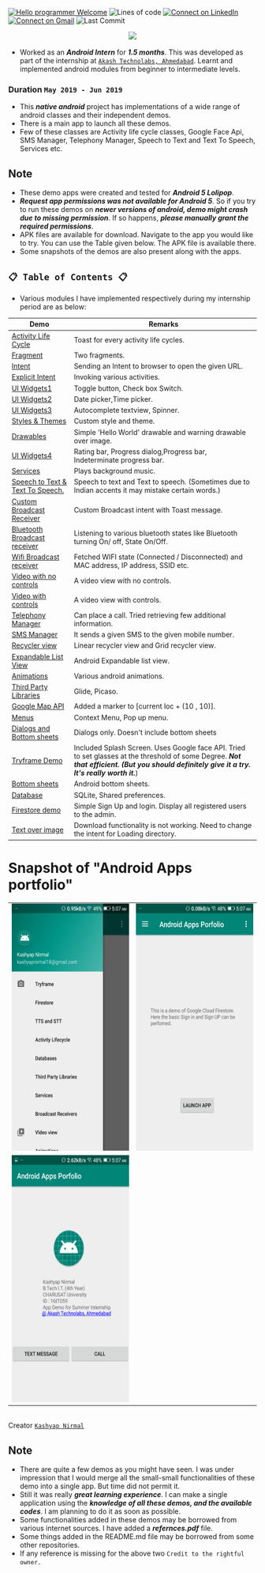 [![Hello programmer Welcome](https://img.shields.io/badge/Hello,Programmer!-Welcome-orange.svg?style=flat&logo=github)](https://github.com/Kashyap-Nirmal)
![Lines of code](https://img.shields.io/tokei/lines/github/Kashyap-Nirmal/Android_App?style=plastic)
[![Connect on LinkedIn](https://img.shields.io/badge/--linkedin?label=LinkedIn&logo=LinkedIn&style=social)](https://www.linkedin.com/in/kashyap-nirmal/) 
[![Connect on Gmail](https://img.shields.io/badge/--Gmail?label=Gmail&logo=Gmail&style=social)](mailto:kashyapnirmal18@gmail.com)
![Last Commit](https://img.shields.io/github/last-commit/Kashyap-Nirmal/Android_App?style=plastic)

<p align="center">
<img src="https://capsule-render.vercel.app/api?type=rect&color=gradient&height=100&section=header&text=Android%20App%20Development&fontSize=60&fontAlignY=70" /> 
</p>

- Worked as an ***Android Intern*** for ***1.5 months***. This was developed as part of the internship at [`Akash Technolabs, Ahmedabad`](https://akashtechnolabs.com/). Learnt and implemented android modules from beginner to intermediate levels.
 
### Duration `May 2019 - Jun 2019`

- This ***native android*** project has implementations of a wide range of android classes and their independent demos.
- There is a main app to launch all these demos.
- Few of these classes are Activity life cycle classes, Google Face Api, SMS Manager, Telephony Manager, Speech to Text and Text To Speech, Services etc.

## Note
- These demo apps were created and tested for ***Android 5 Lolipop***. 
- ***Request app permissions was not available for Android 5***. So if you try to run these demos on ***newer versions of android, demo might crash due to missing permission***. If so happens, ***please manually grant the required permissions***.
- APK files are available for download. Navigate to the app you would like to try. You can use the Table given below. The APK file is available there.
- Some snapshots of the demos are also present along with the apps.
 
## `📋 Table of Contents 📋`

- Various modules I have implemented respectively during my internship period are as below:
 
| Demo | Remarks |
|---| ----- |
| [Activity Life Cycle](./Apps/Activity_Lifecycle)| Toast for every activity life cycles.|
|[Fragment](./Apps/Fragment)| Two fragments.|
|[Intent](./Apps/Intent)| Sending an Intent to browser to open the given URL.|
|[Explicit Intent](./Apps/Explicit_Intent)| Invoking various activities. |
|[UI Widgets1](./Apps/UI_Widgets1)| Toggle button, Check box Switch. |
|[UI Widgets2](./Apps/UI_Widgets2)| Date picker,Time picker. |
|[UI Widgets3](./Apps/UI_Widgets3)| Autocomplete textview, Spinner. |
|[Styles & Themes](./Apps/Styles_Themes)| Custom style and theme.|
|[Drawables](./Apps/Drawables_Android)| Simple 'Hello World' drawable and warning drawable over image.|
|[UI Widgets4](./Apps/UI_Widgets4)| Rating bar, Progress dialog,Progress bar, Indeterminate progress bar. |
|[Services](./Apps/Services)| Plays background music. |
|[Speech to Text & Text To Speech.](./Apps/Speech_to_Text)| Speech to text and Text to speech. (Sometimes due to Indian accents it may mistake certain words.)|
|[Custom Broadcast Receiver](./Apps/Broadcast_Receiver)| Custom Broadcast intent with Toast message.|
|[Bluetooth Broadcast receiver](./Apps/Bluetooth_Broadcast_Receiver)| Listening to various bluetooth states like Bluetooth turning On/ off, State On/Off.|
|[Wifi Broadcast receiver](./Apps/WIFI_Broadcast_Receiver)| Fetched WIFI state (Connected / Disconnected) and MAC address, IP address, SSID etc.|
|[Video with no controls](./Apps/Video_No_Controls)| A video view with no controls.|
|[Video with controls](./Apps/Video_view_with_controls)| A video view with controls.|
|[Telephony Manager](./Apps/Telephony_Manager)| Can place a call. Tried retrieving few additional information.|
|[SMS Manager](./Apps/SMS_Manager)| It sends a given SMS to the given mobile number.|
|[Recycler view](./Apps/Recycle_View)| Linear recycler view and Grid recycler view.|
|[Expandable List View](./Apps/Expandable_List_View)| Android Expandable list view.|
|[Animations](./Apps/Android_Animations)| Various android animations.|
|[Third Party Libraries ](./Apps/Third_Party_LIbraries)| Glide, Picaso.|
|[Google Map API ](./Apps/Google_Maps_API)| Added a marker to [current loc + (10 , 10)].|
|[Menus ](./Apps/Menus)| Context Menu, Pop up menu.|
|[Dialogs and Bottom sheets ](./Apps/Dialogs_and_Bottom_sheets)| Dialogs only. Doesn't include bottom sheets |
|[Tryframe Demo](./Apps/Tryframe_Demo)| Included Splash Screen. Uses Google face API. Tried to set glasses at the threshold of some Degree. ***Not that efficient. (But you should definitely give it a try. It's really worth it.***) |
|[Bottom sheets](./Apps/Bottom_Sheets)| Android bottom sheets.|
|[Database ](./Apps/Databases)| SQLite, Shared preferences. |
|[Firestore demo ](./Apps/Firestore_demo)| Simple Sign Up and login. Display all registered users to the admin. |
|[Text over image ](./Apps/Text_Over_images)| Download functionality is not working. Need to change the intent for Loading directory. |

# Snapshot of "Android Apps portfolio"

<table border="0" padding="10">
  <tr>
     <td><img src="https://github.com/Kashyap-Nirmal/Android_App/blob/main/Snaps/Screenshot_2019-07-13-05-07-26.png" height="500" width="400"></td>
     <td><img src="https://github.com/Kashyap-Nirmal/Android_App/blob/main/Snaps/Screenshot_2019-07-13-05-07-43.png" height="500" width="400"></td>
  </tr>
  <tr>
     <td><img src="https://github.com/Kashyap-Nirmal/Android_App/blob/main/Snaps/Screenshot_2019-07-13-05-07-34.png" height="500" width="400"></td>
 </tr>
</table>

<br>Creator [`Kashyap Nirmal`](https://github.com/Kashyap-Nirmal/)

## Note
- There are quite a few demos as you might have seen. I was under impression that I would merge all the small-small functionalities of these demo into a single app. But time did not permit it.
- Still it was really ***great learning experience***. I can make a single application using the ***knowledge of all these demos, and the available codes***. I am planning to do it as soon as possible.
- Some functionalities added in these demos may be borrowed from various internet sources. I have added a ***refernces.pdf*** file. 
- Some things added in the README.md file may be borrowed from some other repositories. 
- If any reference is missing for the above two `Credit to the rightful owner.`
